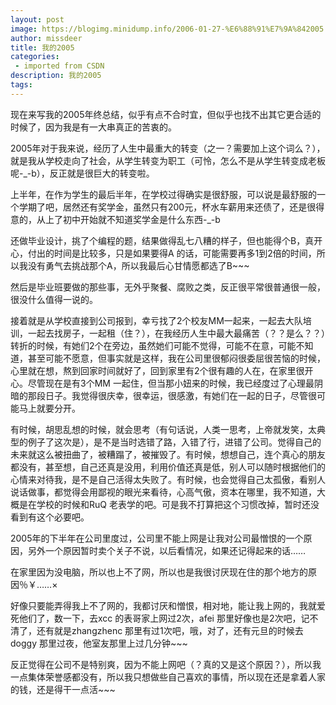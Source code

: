 ```yaml
---
layout: post
image: https://blogimg.minidump.info/2006-01-27-%E6%88%91%E7%9A%842005.md
author: missdeer
title: 我的2005
categories: 
 - imported from CSDN
description: 我的2005
tags: 
---
```


现在来写我的2005年终总结，似乎有点不合时宜，但似乎也找不出其它更合适的时候了，因为我是有一大串真正的苦衷的。

2005年对于我来说，经历了人生中最重大的转变（之一？需要加上这个词么？），就是我从学校走向了社会，从学生转变为职工（可怜，怎么不是从学生转变成老板呢-\_-b），反正就是很巨大的转变啦。

上半年，在作为学生的最后半年，在学校过得确实是很舒服，可以说是最舒服的一个学期了吧，居然还有奖学金，虽然只有200元，杯水车薪用来还债了，还是很得意的，从上了初中开始就不知道奖学金是什么东西-\_-b

还做毕业设计，挑了个编程的题，结果做得乱七八糟的样子，但也能得个B，真开心，付出的时间是比较多，只是如果要得A 的话，可能需要再多1到2倍的时间，所以我没有勇气去挑战那个A，所以我最后心甘情愿都选了B~~~

然后是毕业班要做的那些事，无外乎聚餐、腐败之类，反正很平常很普通很一般，很没什么值得一说的。

接着就是从学校直接到公司报到，幸亏找了2个校友MM一起来，一起去大队培训，一起去找房子，一起租（住？），在我经历人生中最大最痛苦（？？是么？？）转折的时候，有她们2个在旁边，虽然她们可能不觉得，可能不在意，可能不知道，甚至可能不愿意，但事实就是这样，我在公司里很郁闷很委屈很苦恼的时候，心里就在想，熬到回家时间就好了，回到家里有2个很有趣的人在，在家里很开心。尽管现在是有3个MM 一起住，但当那小妞来的时候，我已经度过了心理最阴暗的那段日子。我觉得很庆幸，很幸运，很感激，有她们在一起的日子，尽管很可能马上就要分开。

有时候，胡思乱想的时候，就会思考（有句话说，人类一思考，上帝就发笑，太典型的例子了这次是），是不是当时选错了路，入错了行，进错了公司。觉得自己的未来就这么被扭曲了，被糟蹋了，被摧毁了。有时候，想想自己，连个真心的朋友都没有，甚至想，自己还真是没用，利用价值还真是低，别人可以随时根据他们的心情来对待我，是不是自己活得太失败了。有时候，也会觉得自己太孤傲，看别人说话做事，都觉得会用鄙视的眼光来看待，心高气傲，资本在哪里，我不知道，大概是在学校的时候和RuQ 老表学的吧。可是我不打算把这个习惯改掉，暂时还没看到有这个必要吧。

2005年的下半年在公司里度过，公司里不能上网是让我对公司最憎恨的一个原因，另外一个原因暂时卖个关子不说，以后看情况，如果还记得起来的话……

在家里因为没电脑，所以也上不了网，所以也是我很讨厌现在住的那个地方的原因％￥……×

好像只要能弄得我上不了网的，我都讨厌和憎恨，相对地，能让我上网的，我就爱死他们了，数一下，去xcc 的表哥家上网过2次，afei 那里好像也是2次吧，记不清了，还有就是zhangzhenc 那里有过1次吧，哦，对了，还有元旦的时候去doggy 那里过夜，他室友那里上过几分钟~~~

反正觉得在公司不是特别爽，因为不能上网吧（？真的又是这个原因？），所以我一点集体荣誉感都没有，所以我只想做些自己喜欢的事情，所以现在还是拿着人家的钱，还是得干一点活~~~
